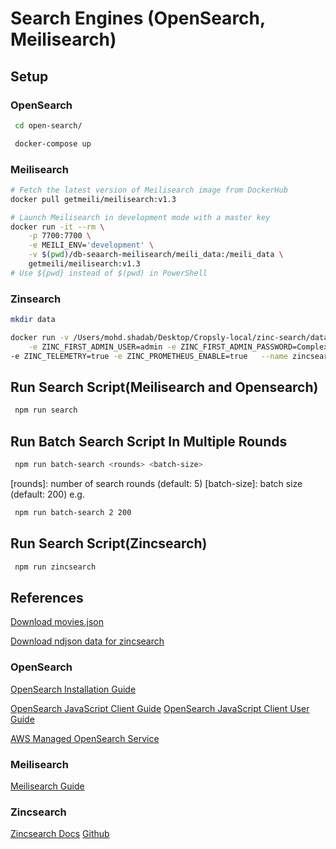 # Search Engines (OpenSearch, Meilisearch)

## Setup

### OpenSearch

```sh
 cd open-search/
```

```sh
 docker-compose up
```

### Meilisearch

```sh
# Fetch the latest version of Meilisearch image from DockerHub
docker pull getmeili/meilisearch:v1.3
```

```sh
# Launch Meilisearch in development mode with a master key
docker run -it --rm \
    -p 7700:7700 \
    -e MEILI_ENV='development' \
    -v $(pwd)/db-seaarch-meilisearch/meili_data:/meili_data \
    getmeili/meilisearch:v1.3
# Use ${pwd} instead of $(pwd) in PowerShell
```

### Zinsearch

```sh
mkdir data
```

```sh
docker run -v /Users/mohd.shadab/Desktop/Cropsly-local/zinc-search/data:/data -e ZINC_DATA_PATH="/data" -p 4080:4080 \
    -e ZINC_FIRST_ADMIN_USER=admin -e ZINC_FIRST_ADMIN_PASSWORD=Complexpass#123 \
-e ZINC_TELEMETRY=true -e ZINC_PROMETHEUS_ENABLE=true   --name zincsearch public.ecr.aws/zinclabs/zincsearch:latest
```

## Run Search Script(Meilisearch and Opensearch)

```sh
 npm run search
```

## Run Batch Search Script In Multiple Rounds

```sh
 npm run batch-search <rounds> <batch-size>
```

[rounds]: number of search rounds (default: 5)
[batch-size]: batch size (default: 200)
e.g.

```sh
 npm run batch-search 2 200
```

## Run Search Script(Zincsearch)

```sh
 npm run zincsearch
```

## References

[Download movies.json](https://drive.google.com/file/d/1UtGX8WdnPWBQExr2KEIcNkb1C1te8Mq5/view)

[Download ndjson data for zincsearch](https://drive.google.com/file/d/1u36H7buPIa-GzwjzobIVNsdskrIaZ0KF/view)

### OpenSearch

[OpenSearch Installation Guide](https://opensearch.org/versions/opensearch-2-1-0.html)

[OpenSearch JavaScript Client Guide](https://opensearch.org/docs/latest/clients/javascript/index/)
[OpenSearch JavaScript Client User Guide](https://github.com/opensearch-project/opensearch-js/blob/HEAD/USER_GUIDE.md)

[AWS Managed OpenSearch Service](https://aws.amazon.com/opensearch-service/)

### Meilisearch

[Meilisearch Guide](https://www.meilisearch.com/docs/learn/getting_started/installation)

### Zincsearch

[Zincsearch Docs](https://zincsearch-docs.zinc.dev/)
[Github](https://github.com/zincsearch/zincsearch)
